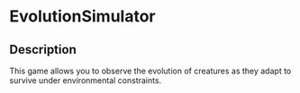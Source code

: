 # EvolutionSimulator

## Description
This game allows you to observe the evolution of creatures as they adapt to survive under environmental constraints.
 
